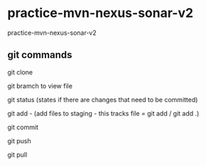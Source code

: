 # practice-mvn-nexus-sonar-v2
practice-mvn-nexus-sonar-v2

## git commands 
git clone <URL>

git bramch to view file 

git status (states if there are changes that need to be committed)

git add - (add files to staging - this tracks file = git add <filename> / git add .)

git commit 

git push

git pull
